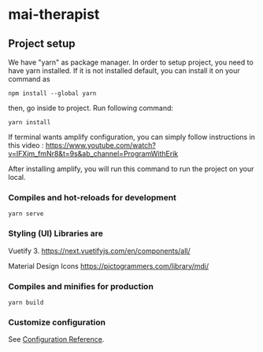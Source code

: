 # mai-therapist

## Project setup
We have "yarn" as package manager. In order to setup project, you need to have yarn installed. If it is not installed default, you can install it on your command as  
```
npm install --global yarn
```
then, go inside to project. Run following command:
```
yarn install
```
If terminal wants amplify configuration, you can simply follow instructions in this video : https://www.youtube.com/watch?v=IFXjm_fmNr8&t=9s&ab_channel=ProgramWithErik

After installing amplify, you will run this command to run the project on your local.
### Compiles and hot-reloads for development
```
yarn serve
```

### Styling (UI) Libraries are
 Vuetify 3.
 https://next.vuetifyjs.com/en/components/all/

Material Design Icons
https://pictogrammers.com/library/mdi/

### Compiles and minifies for production
```
yarn build
```

### Customize configuration
See [Configuration Reference](https://cli.vuejs.org/config/).

